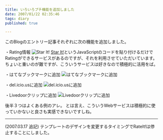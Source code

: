 ```yaml
---
title: いろいろプチ機能を追加しました
date: 2007/01/22 02:35:46
tags: diary
published: true

---
```


このBlogのエントリー記事それぞれに次の機能を追加しました。

・Rating情報
<img src="http://blog.katsuma.tv/images/starit.gif" alt="Star It!" />
<a href="http://star.recompile.net/">Star It!</a>というJavaScriptのコードを貼り付けるだけでRatingができるサービスがあるのですが、それを利用させていただいています。ちょいと重いのが難ですが、こういうサービスは好きなので積極的に活用をば。


・はてなブックマークに追加
<img src="http://blog.katsuma.tv/images/b_hatena.gif" alt="はてなブックマークに追加" />


・del.icio.usに追加
<img src="http://blog.katsuma.tv/images/b_delicious.gif" alt="del.icio.usに追加" />


・Livedoorクリップに追加
<img src="http://blog.katsuma.tv/images/b_livedoorclip.gif" alt="Livedoorクリップに追加" />

後半３つはよくある例のアレ。
とは言え、こういうWebサービスは積極的に使っていかないと良さも実感できないですしね。

---

(2007.03.17 追記)
テンプレートのデザインを変更するタイミングでRateIt!は停止することにしました。
